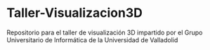 # Taller-Visualizacion3D
Repositorio para el taller de visualización 3D impartido por el Grupo Universitario de Informática de la Universidad de Valladolid
